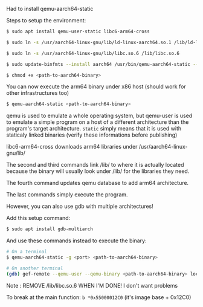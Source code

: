 Had to install qemu-aarch64-static

Steps to setup the environment:

```sh
$ sudo apt install qemu-user-static libc6-arm64-cross

$ sudo ln -s /usr/aarch64-linux-gnu/lib/ld-linux-aarch64.so.1 /lib/ld-linux-aarch64.so.1

$ sudo ln -s /usr/aarch64-linux-gnu/lib/libc.so.6 /lib/libc.so.6

$ sudo update-binfmts --install aarch64 /usr/bin/qemu-aarch64-static --magic '\x7fELF\x02\x01\x01\x00\x00\x00\x00\x00\x00\x00\x00\x00\x02\x00\xb7\x00' --mask '\xff\xff\xff\xff\xff\xff\xff\x00\xff\xff\xff\xff\xff\xff\xff\xff\xfe\xff\xff\xff'

$ chmod +x <path-to-aarch64-binary>
```

You can now execute the arm64 binary under x86 host (should work for other infrastructures too)
```sh
$ qemu-aarch64-static <path-to-aarch64-binary>
```

qemu is used to emulate a whole operating system, but qemu-user is used to emulate a simple program on a host of a different architecture than the program's target 
architecture. `static` simply means that it is used with staticaly linked binaries (verify these informations before publishing)

libc6-arm64-cross downloads arm64 libraries under /usr/aarch64-linux-gnu/lib/

The second and third commands link /lib/<the library> to where it is actually located because the binary will usually look under /lib/ for the libraries they need.

The fourth command updates qemu database to add arm64 architecture.

The last commands simply execute the program.

However, you can also use gdb with multiple architectures!

Add this setup command:
```sh
$ sudo apt install gdb-multiarch
```

And use these commands instead to execute the binary:
```sh
# On a terminal
$ qemu-aarch64-static -g <port> <path-to-aarch64-binary>

# On another terminal
(gdb) gef-remote --qemu-user --qemu-binary <path-to-aarch64-binary> localhost <port>        # See https://hugsy.github.io/gef/commands/gef-remote/ and `help gef-remote` in gef
```

Note : REMOVE /lib/libc.so.6 WHEN I'M DONE! I don't want problems





To break at the main function: `b *0x55000012C0` (it's image base + 0x12C0)
